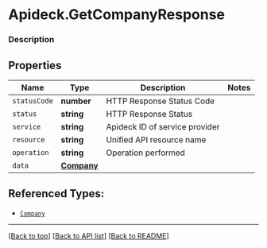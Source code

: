 # Apideck.GetCompanyResponse

### Description

## Properties
Name | Type | Description | Notes
------------ | ------------- | ------------- | -------------
`statusCode` | **number** | HTTP Response Status Code | 
`status` | **string** | HTTP Response Status | 
`service` | **string** | Apideck ID of service provider | 
`resource` | **string** | Unified API resource name | 
`operation` | **string** | Operation performed | 
`data` | [**Company**](Company.md) |  | 





## Referenced Types:





* [`Company`](Company.md)

---

[[Back to top]](#) [[Back to API list]](../../../../README.md#documentation-for-api-endpoints) [[Back to README]](../../../../README.md)



